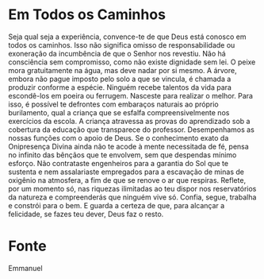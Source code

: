 # Em Todos os Caminhos

Seja qual seja a experiência, convence-te de que Deus está conosco em todos os caminhos.
Isso não significa omisso de responsabilidade ou exoneração da incumbência de que o Senhor nos revestiu. Não há consciência sem compromisso, como não existe dignidade sem lei.
O peixe mora gratuitamente na água, mas deve nadar por si mesmo. A árvore, embora não pague imposto pelo solo a que se vincula, é chamada a produzir conforme a espécie.
Ninguém recebe talentos da vida para escondê-los em poeira ou ferrugem.
Nasceste para realizar o melhor. Para isso, é possível te defrontes com embaraços naturais ao próprio burilamento, qual a criança que se esfalfa compreensivelmente nos exercícios da escola. A criança atravessa as provas do aprendizado sob a cobertura da educação que transparece do professor. Desempenhamos as nossas funções com o apoio de Deus.
Se o conhecimento exato da Onipresença Divina ainda não te acode à mente necessitada de fé, pensa no infinito das bênçãos que te envolvem, sem que despendas mínimo esforço. Não contrataste engenheiros para a garantia do Sol que te sustenta e nem assalariaste empregados para a escavação de minas de oxigênio na atmosfera, a fim de que se renove o ar que respiras.
Reflete, por um momento só, nas riquezas ilimitadas ao teu dispor nos reservatórios da natureza e compreenderás que ninguém vive só.
Confia, segue, trabalha e constrói para o bem. E guarda a certeza de que, para alcançar a felicidade, se fazes teu dever, Deus faz o resto.

# Fonte
Emmanuel